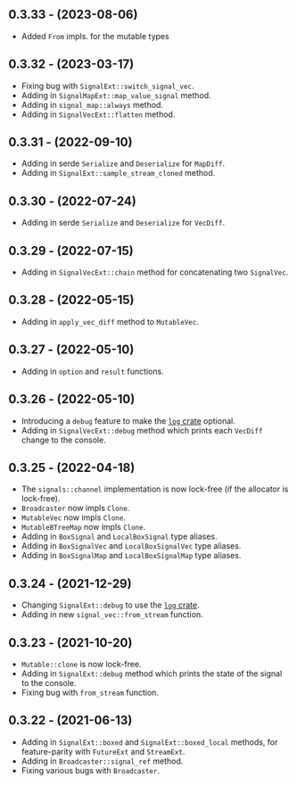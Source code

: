 ## 0.3.33 - (2023-08-06)
* Added `From` impls. for the mutable types

## 0.3.32 - (2023-03-17)
* Fixing bug with `SignalExt::switch_signal_vec`.
* Adding in `SignalMapExt::map_value_signal` method.
* Adding in `signal_map::always` method.
* Adding in `SignalVecExt::flatten` method.

## 0.3.31 - (2022-09-10)
* Adding in serde `Serialize` and `Deserialize` for `MapDiff`.
* Adding in `SignalExt::sample_stream_cloned` method.

## 0.3.30 - (2022-07-24)
* Adding in serde `Serialize` and `Deserialize` for `VecDiff`.

## 0.3.29 - (2022-07-15)
* Adding in `SignalVecExt::chain` method for concatenating two `SignalVec`.

## 0.3.28 - (2022-05-15)
* Adding in `apply_vec_diff` method to `MutableVec`.

## 0.3.27 - (2022-05-10)
* Adding in `option` and `result` functions.

## 0.3.26 - (2022-05-10)
* Introducing a `debug` feature to make the [`log` crate](https://crates.io/crates/log) optional.
* Adding in `SignalVecExt::debug` method which prints each `VecDiff` change to the console.

## 0.3.25 - (2022-04-18)
* The `signals::channel` implementation is now lock-free (if the allocator is lock-free).
* `Broadcaster` now impls `Clone`.
* `MutableVec` now impls `Clone`.
* `MutableBTreeMap` now impls `Clone`.
* Adding in `BoxSignal` and `LocalBoxSignal` type aliases.
* Adding in `BoxSignalVec` and `LocalBoxSignalVec` type aliases.
* Adding in `BoxSignalMap` and `LocalBoxSignalMap` type aliases.

## 0.3.24 - (2021-12-29)
* Changing `SignalExt::debug` to use the [`log` crate](https://crates.io/crates/log).
* Adding in new `signal_vec::from_stream` function.

## 0.3.23 - (2021-10-20)
* `Mutable::clone` is now lock-free.
* Adding in `SignalExt::debug` method which prints the state of the signal to the console.
* Fixing bug with `from_stream` function.

## 0.3.22 - (2021-06-13)
* Adding in `SignalExt::boxed` and `SignalExt::boxed_local` methods, for feature-parity with `FutureExt` and `StreamExt`.
* Adding in `Broadcaster::signal_ref` method.
* Fixing various bugs with `Broadcaster`.

